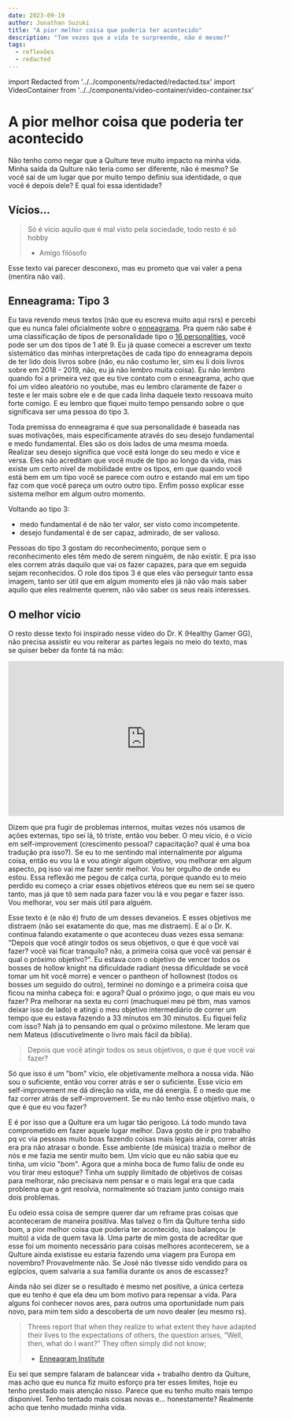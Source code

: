 ```yaml
---
date: 2023-09-19
author: Jonathan Suzuki
title: "A pior melhor coisa que poderia ter acontecido"
description: "Tem vezes que a vida te surpreende, não é mesmo?"
tags:
  - reflexões
  - redacted
---
```


import Redacted from '../../components/redacted/redacted.tsx'
import VideoContainer from '../../components/video-container/video-container.tsx'

# A pior melhor coisa que poderia ter acontecido

Não tenho como negar que a Qulture teve muito impacto na minha vida. Minha saída da Qulture não teria como ser diferente, não é mesmo? Se você sai de um lugar que por muito tempo definiu sua identidade, o que você é depois dele? E qual foi essa identidade?

## Vícios...

> Só é vício aquilo que é mal visto pela sociedade, todo resto é só hobby
> - <Redacted redacted="Toto"><span>Amigo</span></Redacted> filósofo

Esse texto vai parecer desconexo, mas eu prometo que vai valer a pena (mentira não vai).

## Enneagrama: Tipo 3

Eu tava revendo meus textos (não que eu escreva muito aqui rsrs) e percebi que eu nunca falei oficialmente sobre o [enneagrama](https://www.enneagraminstitute.com/how-the-enneagram-system-works). Pra quem não sabe é uma classificação de tipos de personalidade tipo o [16 personalities](https://www.16personalities.com/), você pode ser um dos tipos de 1 até 9. Eu já quase comecei a escrever um texto sistemático das minhas interpretações de cada tipo do enneagrama depois de ter lido dois livros sobre (não, eu não costumo ler, sim eu li dois livros sobre em 2018 - 2019, não, eu já não lembro muita coisa). Eu não lembro quando foi a primeira vez que eu tive contato com o enneagrama, acho que foi um vídeo aleatório no youtube, mas eu lembro claramente de fazer o teste e ler mais sobre ele e de que cada linha daquele texto ressoava muito forte comigo. E eu lembro que fiquei muito tempo pensando sobre o que significava ser uma pessoa do tipo 3.

Toda premissa do enneagrama é que sua personalidade é baseada nas suas motivações, mais especificamente através do seu desejo fundamental e medo fundamental. Eles são os dois lados de uma mesma moeda. Realizar seu desejo significa que você está longe do seu medo e vice e versa. Eles não acreditam que você mude de tipo ao longo da vida, mas existe um certo nível de mobilidade entre os tipos, em que quando você está bem em um tipo você se parece com outro e estando mal em um tipo faz com que você pareça um outro outro tipo. Enfim posso explicar esse sistema melhor em algum outro momento.

Voltando ao tipo 3:
- medo fundamental é de não ter valor, ser visto como incompetente.
- desejo fundamental é de ser capaz, admirado, de ser valioso.

Pessoas do tipo 3 gostam do reconhecimento, porque sem o reconhecimento eles têm medo de serem ninguém, de não existir. E pra isso eles correm atrás daquilo que vai os fazer capazes, para que em seguida sejam reconhecidos. O role dos tipos 3 é que eles vão perseguir tanto essa imagem, tanto ser útil que em algum momento eles já não vão mais saber aquilo que eles realmente querem, não vão saber os seus reais interesses.

## O melhor vício

O resto desse texto foi inspirado nesse vídeo do Dr. K (Healthy Gamer GG), não precisa assistir eu vou reiterar as partes legais no meio do texto, mas se quiser beber da fonte tá na mão:

<VideoContainer>
  <iframe width="560" height="315" src="https://www.youtube.com/watch?v=w5HhFDIoNEs" title="YouTube video player" frameBorder="0" allow="accelerometer; autoplay; clipboard-write; encrypted-media; gyroscope; picture-in-picture" allowFullScreen></iframe>
</VideoContainer>

Dizem que pra fugir de problemas internos, muitas vezes nós usamos de ações externas, tipo sei lá, tô triste, então vou beber. O meu vício, é o vício em self-improvement (crescimento pessoal? capacitação? qual é uma boa tradução pra isso?). Se eu to me sentindo mal internalmente por alguma coisa, então eu vou lá e vou atingir algum objetivo, vou melhorar em algum aspecto, pq isso vai me fazer sentir melhor. Vou ter orgulho de onde eu estou. Essa reflexão me pegou de calça curta, porque quando eu to meio perdido eu começo a criar esses objetivos etéreos que eu nem sei se quero tanto, mas já que tô sem nada para fazer vou lá e vou pegar e fazer isso. Vou melhorar, vou ser mais útil para alguém.

Esse texto é (e não é) fruto de um desses devaneios. E esses objetivos me distraem (não sei exatamente do que, mas me distraem). E aí o Dr. K. continua falando exatamente o que aconteceu duas vezes essa semana: "Depois que você atingir todos os seus objetivos, o que é que você vai fazer? você vai ficar tranquilo? não, a primeira coisa que você vai pensar é qual o próximo objetivo?". Eu estava com o objetivo de vencer todos os bosses de hollow knight na dificuldade radiant (nessa dificuldade se você tomar um hit você morre) e vencer o pantheon of hollownest (todos os bosses um seguido do outro), terminei no domingo e a primeira coisa que ficou na minha cabeça foi: e agora? Qual o próximo jogo, o que mais eu vou fazer? Pra melhorar na sexta eu corri (machuquei meu pé tbm, mas vamos deixar isso de lado) e atingi o meu objetivo intermediário de correr um tempo que eu estava fazendo a 33 minutos em 30 minutos. Eu fiquei feliz com isso? Nah já to pensando em qual o próximo milestone. Me leram que nem Mateus (discutivelmente o livro mais fácil da bíblia).

> Depois que você atingir todos os seus objetivos, o que é que você vai fazer?

Só que isso é um "bom" vício, ele objetivamente melhora a nossa vida. Não sou o suficiente, então vou correr atrás e ser o suficiente. Esse vício em self-improvement me dá direção na vida, me dá energia. É o medo que me faz correr atrás de self-improvement. Se eu não tenho esse objetivo mais, o que é que eu vou fazer?

E é por isso que a Qulture era um lugar tão perigoso. Lá todo mundo tava comprometido em fazer aquele lugar melhor. Dava gosto de ir pro trabalho pq vc via pessoas muito boas fazendo coisas mais legais ainda, correr atrás era pra não atrasar o bonde. Esse ambiente (de música) trazia o melhor de nós e me fazia me sentir muito bem. Um vício que eu não sabia que eu tinha, um vício "bom". Agora que a minha boca de fumo faliu de onde eu vou tirar meu estoque? Tinha um supply ilimitado de objetivos de coisas para melhorar, não precisava nem pensar e o mais legal era que cada problema que a gnt resolvia, normalmente só traziam junto consigo mais dois problemas.

Eu odeio essa coisa de sempre querer dar um reframe pras coisas que aconteceram de maneira positiva. Mas talvez o fim da Qulture tenha sido bom, a pior melhor coisa que poderia ter acontecido, isso balançou (e muito) a vida de quem tava lá. Uma parte de mim gosta de acreditar que esse foi um momento necessário para coisas melhores acontecerem, se a Qulture ainda existisse eu estaria fazendo uma viagem pra Europa em novembro? Provavelmente não. Se José não tivesse sido vendido para os egípcios, quem salvaria a sua família durante os anos de escassez?

Ainda não sei dizer se o resultado é mesmo net positive, a única certeza que eu tenho é que ela deu um bom motivo para repensar a vida. Para alguns foi conhecer novos ares, para outros uma oportunidade num país novo, para mim tem sido a descoberta de um novo dealer (eu mesmo rs).

> Threes report that when they realize to what extent they have adapted their lives to the expectations of others, the question arises, “Well, then, what do I want?” They often simply did not know;
> - [Enneagram Institute](https://www.enneagraminstitute.com/type-3)

Eu sei que sempre falaram de balancear vida + trabalho dentro da Qulture, mas acho que eu nunca fiz muito esforço pra ter esses limites, hoje eu tenho prestado mais atenção nisso. Parece que eu tenho muito mais tempo disponível. Tenho tentado mais coisas novas e... honestamente? Realmente acho que tenho mudado minha vida.
